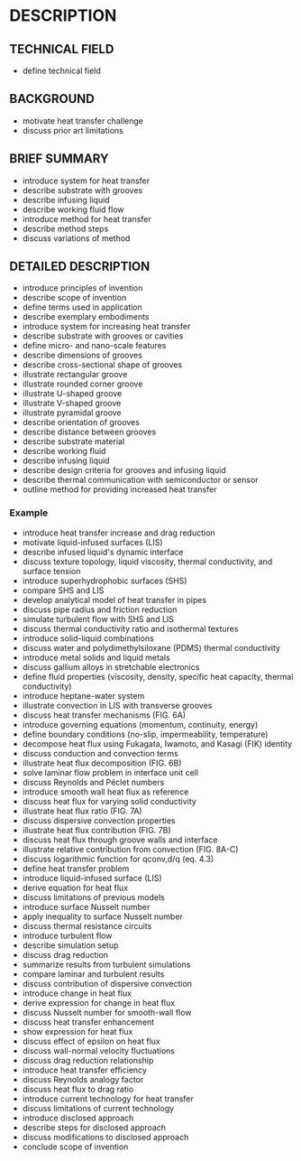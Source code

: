 # DESCRIPTION

## TECHNICAL FIELD

- define technical field

## BACKGROUND

- motivate heat transfer challenge
- discuss prior art limitations

## BRIEF SUMMARY

- introduce system for heat transfer
- describe substrate with grooves
- describe infusing liquid
- describe working fluid flow
- introduce method for heat transfer
- describe method steps
- discuss variations of method

## DETAILED DESCRIPTION

- introduce principles of invention
- describe scope of invention
- define terms used in application
- describe exemplary embodiments
- introduce system for increasing heat transfer
- describe substrate with grooves or cavities
- define micro- and nano-scale features
- describe dimensions of grooves
- describe cross-sectional shape of grooves
- illustrate rectangular groove
- illustrate rounded corner groove
- illustrate U-shaped groove
- illustrate V-shaped groove
- illustrate pyramidal groove
- describe orientation of grooves
- describe distance between grooves
- describe substrate material
- describe working fluid
- describe infusing liquid
- describe design criteria for grooves and infusing liquid
- describe thermal communication with semiconductor or sensor
- outline method for providing increased heat transfer

### Example

- introduce heat transfer increase and drag reduction
- motivate liquid-infused surfaces (LIS)
- describe infused liquid's dynamic interface
- discuss texture topology, liquid viscosity, thermal conductivity, and surface tension
- introduce superhydrophobic surfaces (SHS)
- compare SHS and LIS
- develop analytical model of heat transfer in pipes
- discuss pipe radius and friction reduction
- simulate turbulent flow with SHS and LIS
- discuss thermal conductivity ratio and isothermal textures
- introduce solid-liquid combinations
- discuss water and polydimethylsiloxane (PDMS) thermal conductivity
- introduce metal solids and liquid metals
- discuss gallium alloys in stretchable electronics
- define fluid properties (viscosity, density, specific heat capacity, thermal conductivity)
- introduce heptane-water system
- illustrate convection in LIS with transverse grooves
- discuss heat transfer mechanisms (FIG. 6A)
- introduce governing equations (momentum, continuity, energy)
- define boundary conditions (no-slip, impermeability, temperature)
- decompose heat flux using Fukagata, Iwamoto, and Kasagi (FIK) identity
- discuss conduction and convection terms
- illustrate heat flux decomposition (FIG. 6B)
- solve laminar flow problem in interface unit cell
- discuss Reynolds and Péclet numbers
- introduce smooth wall heat flux as reference
- discuss heat flux for varying solid conductivity
- illustrate heat flux ratio (FIG. 7A)
- discuss dispersive convection properties
- illustrate heat flux contribution (FIG. 7B)
- discuss heat flux through groove walls and interface
- illustrate relative contribution from convection (FIG. 8A-C)
- discuss logarithmic function for qconv,d/q (eq. 4.3)
- define heat transfer problem
- introduce liquid-infused surface (LIS)
- derive equation for heat flux
- discuss limitations of previous models
- introduce surface Nusselt number
- apply inequality to surface Nusselt number
- discuss thermal resistance circuits
- introduce turbulent flow
- describe simulation setup
- discuss drag reduction
- summarize results from turbulent simulations
- compare laminar and turbulent results
- discuss contribution of dispersive convection
- introduce change in heat flux
- derive expression for change in heat flux
- discuss Nusselt number for smooth-wall flow
- discuss heat transfer enhancement
- show expression for heat flux
- discuss effect of epsilon on heat flux
- discuss wall-normal velocity fluctuations
- discuss drag reduction relationship
- introduce heat transfer efficiency
- discuss Reynolds analogy factor
- discuss heat flux to drag ratio
- introduce current technology for heat transfer
- discuss limitations of current technology
- introduce disclosed approach
- describe steps for disclosed approach
- discuss modifications to disclosed approach
- conclude scope of invention

